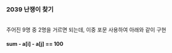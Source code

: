
<H3>
2039 난쟁이 찾기
</H3>
<br>
 주어진 9명 중 2명을 거르면 되는데, 
  이중 포문 사용하여 아래와 같이 구현 
  <H4>sum - a[i] - a[j] == 100</H4>
<br>
